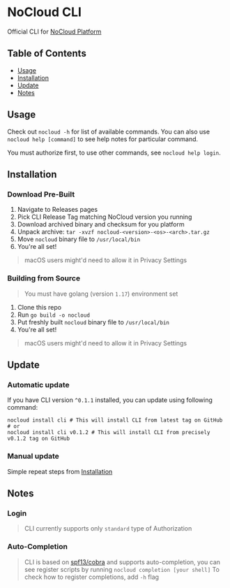 # NoCloud CLI

Official CLI for [NoCloud Platform](https://github.com/slntopp/nocloud)

## Table of Contents

* [Usage](#usage)
* [Installation](#installation)
* [Update](#update)
* [Notes](#notes)

## Usage

Check out `nocloud -h` for list of available commands.
You can also use `nocloud help [command]` to see help notes for particular command.

You must authorize first, to use other commands, see `nocloud help login`.

## Installation

### Download Pre-Built

1. Navigate to Releases pages
2. Pick CLI Release Tag matching NoCloud version you running
3. Download archived binary and checksum for you platform
4. Unpack archive: `tar -xvzf nocloud-<version>-<os>-<arch>.tar.gz`
5. Move `nocloud` binary file to `/usr/local/bin`
6. You're all set!

> macOS users might'd need to allow it in Privacy Settings

### Building from Source

> You must have golang (version `1.17`) environment set

1. Clone this repo
2. Run `go build -o nocloud`
3. Put freshly built `nocloud` binary file to `/usr/local/bin`
4. You're all set!

> macOS users might'd need to allow it in Privacy Settings

## Update

### Automatic update

If you have CLI version `^0.1.1` installed, you can update using following command:

```shell
nocloud install cli # This will install CLI from latest tag on GitHub
# or
nocloud install cli v0.1.2 # This will install CLI from precisely v0.1.2 tag on GitHub
```

### Manual update

Simple repeat steps from [Installation](#installation)

## Notes

### Login

> CLI currently supports only `standard` type of Authorization

### Auto-Completion

> CLI is based on [spf13/cobra](https://github.com/spf13/cobra) and supports auto-completion,
> you can see register scripts by running `nocloud completion [your shell]`
> To check how to register completions, add `-h` flag
